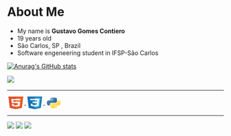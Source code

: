 # About Me
- My name is **Gustavo Gomes Contiero**
- 19 years old
- São Carlos, SP , Brazil
- Software engeneering student in IFSP-São Carlos

[![Anurag's GitHub stats](https://github-readme-stats.vercel.app/api?username=gcontiero11)](https://github.com/anuraghazra/github-readme-stats)
<div>
  <a href="https://github.com/gcontiero11">
  <img height="180em" src="https://github-readme-stats.vercel.app/api/top-langs/?username=gcontiero11&layout=compact&langs_count=16&theme=tokyonight"/>
</div>
  
---

<div>
   <img align="center" alt="Rafa-HTML" height="30" width="40" src="https://raw.githubusercontent.com/devicons/devicon/master/icons/html5/html5-original.svg">
  <img align="center" alt="Rafa-CSS" height="30" width="40" src="https://raw.githubusercontent.com/devicons/devicon/master/icons/css3/css3-original.svg">
  <img align="center" alt="Rafa-Python" height="30" width="40" src="https://raw.githubusercontent.com/devicons/devicon/master/icons/python/python-original.svg">
</div>
  
---
<div>
<a href = "mailto:gustcontiero@gmail.com"><img src="https://img.shields.io/badge/-Gmail-%23333?style=for-the-badge&logo=gmail&logoColor=white" target="_blank"></a>
<a href="https://www.linkedin.com/in/gustavo-contiero-237207271/" target="_blank"><img src="https://img.shields.io/badge/-LinkedIn-%230077B5?style=for-the-badge&logo=linkedin&logoColor=white" target="_blank"></a>
<a href="https://instagram.com/gustavo_contiero" target="_blank"><img src="https://img.shields.io/badge/-Instagram-%23E4405F?style=for-the-badge&logo=instagram&logoColor=white" target="_blank"></a>  
</div>
